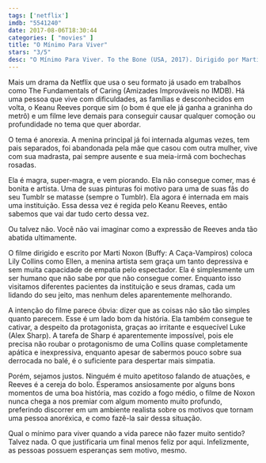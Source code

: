 ```yaml
---
tags: ['netflix']
imdb: "5541240"
date: 2017-08-06T18:30:44
categories: [ "movies" ]
title: "O Mínimo Para Viver"
stars: "3/5"
desc: "O Mínimo Para Viver. To the Bone (USA, 2017). Dirigido por Marti Noxon. Escrito por Marti Noxon. Com Rebekah Kennedy (Penny), Lily Collins (Ellen), Dana L. Wilson (Margo), Ziah Colon (Angel), Joanna Sanchez (Rosa), Liana Liberato (Kelly), Carrie Preston (Susan), Don O. Knowlton (Jack), Valerie Palincar (Mother)."
---
```

Mais um drama da Netflix que usa o seu formato já usado em trabalhos como The Fundamentals of Caring (Amizades Improváveis no IMDB). Há uma pessoa que vive com dificuldades, as famílias e desconhecidos em volta, o Keanu Reeves porque sim (o bom é que ele já ganha a graninha do metrô) e um filme leve demais para conseguir causar qualquer comoção ou profundidade no tema que quer abordar.

O tema é anorexia. A menina principal já foi internada algumas vezes, tem pais separados, foi abandonada pela mãe que casou com outra mulher, vive com sua madrasta, pai sempre ausente e sua meia-irmã com bochechas rosadas.

Ela é magra, super-magra, e vem piorando. Ela não consegue comer, mas é bonita e artista. Uma de suas pinturas foi motivo para uma de suas fãs do seu Tumblr se matasse (sempre o Tumblr). Ela agora é internada em mais uma instituição. Essa dessa vez é regida pelo Keanu Reeves, então sabemos que vai dar tudo certo dessa vez.

Ou talvez não. Você não vai imaginar como a expressão de Reeves anda tão abatida ultimamente.

O filme dirigido e escrito por Marti Noxon (Buffy: A Caça-Vampiros) coloca Lily Collins como Ellen, a menina artista sem graça um tanto depressiva e sem muita capacidade de empatia pelo espectador. Ela é simplesmente um ser humano que não sabe por que não consegue comer. Enquanto isso visitamos diferentes pacientes da instituição e seus dramas, cada um lidando do seu jeito, mas nenhum deles aparentemente melhorando.

A intenção do filme parece óbvia: dizer que as coisas não são tão simples quanto parecem. Esse é um lado bom da história. Ela também consegue te cativar, a despeito da protagonista, graças ao irritante e esquecível Luke (Alex Sharp). A tarefa de Sharp é aparentemente impossível, pois ele precisa não roubar o protagonismo de uma Collins quase completamente apática e inexpressiva, enquanto apesar de sabermos pouco sobre sua derrocada no balé, é o suficiente para despertar mais simpatia.

Porém, sejamos justos. Ninguém é muito apetitoso falando de atuações, e Reeves é a cereja do bolo. Esperamos ansiosamente por alguns bons momentos de uma boa história, mas cozido a fogo médio, o filme de Noxon nunca chega a nos premiar com algum momento muito profundo, preferindo discorrer em um ambiente realista sobre os motivos que tornam uma pessoa anoréxica, e como fazê-la sair dessa situação.

Qual o mínimo para viver quando a vida parece não fazer muito sentido? Talvez nada. O que justificaria um final menos feliz por aqui. Infelizmente, as pessoas possuem esperanças sem motivo, mesmo.
